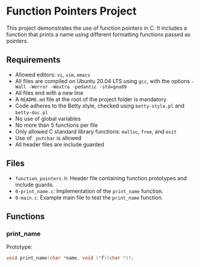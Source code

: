 # Function Pointers Project

This project demonstrates the use of function pointers in C. It includes a function that prints a name using different formatting functions passed as pointers.

## Requirements

- Allowed editors: `vi`, `vim`, `emacs`
- All files are compiled on Ubuntu 20.04 LTS using `gcc`, with the options `-Wall -Werror -Wextra -pedantic -std=gnu89`
- All files end with a new line
- A `README.md` file at the root of the project folder is mandatory
- Code adheres to the Betty style, checked using `betty-style.pl` and `betty-doc.pl`
- No use of global variables
- No more than 5 functions per file
- Only allowed C standard library functions: `malloc`, `free`, and `exit`
- Use of `_putchar` is allowed
- All header files are include guarded

## Files

- `function_pointers.h`: Header file containing function prototypes and include guards.
- `0-print_name.c`: Implementation of the `print_name` function.
- `0-main.c`: Example main file to test the `print_name` function.

## Functions

### print_name

Prototype:
```c
void print_name(char *name, void (*f)(char *));
